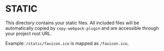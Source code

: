 # STATIC

This directory contains your static files.
All included files will be automatically copied by `copy-webpack-plugin` and are accessible through your project root URL. 

Example: `/static/favicon.ico` is mapped as `/favicon.ico`.